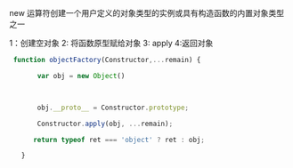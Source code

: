 new 运算符创建一个用户定义的对象类型的实例或具有构造函数的内置对象类型之一

1：创建空对象
2: 将函数原型赋给对象
3: apply
4:返回对象

```js
 function objectFactory(Constructor,...remain) {

       var obj = new Object()



       obj.__proto__ = Constructor.prototype;

       Constructor.apply(obj, ...remain);

      return typeof ret === 'object' ? ret : obj;

   }
```
